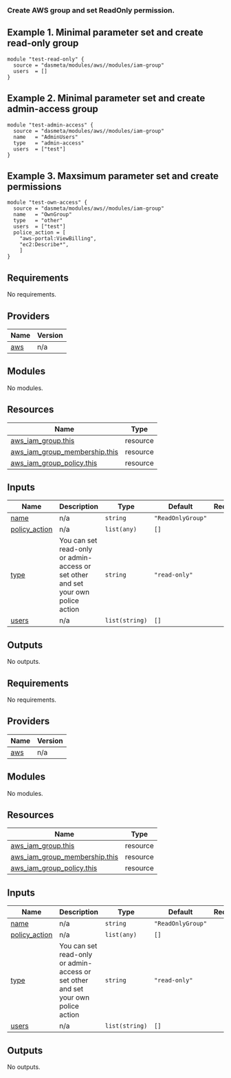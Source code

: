 
### Create AWS group and set ReadOnly permission.

## Example 1. Minimal parameter set and create read-only group

```
module "test-read-only" {
  source = "dasmeta/modules/aws//modules/iam-group"
  users  = []
}
```

## Example 2. Minimal parameter set and create admin-access group

```
module "test-admin-access" {
  source = "dasmeta/modules/aws//modules/iam-group"
  name   = "AdminUsers"
  type   = "admin-access"
  users  = ["test"]
}
```

## Example 3. Maxsimum parameter set and create permissions

```
module "test-own-access" {
  source = "dasmeta/modules/aws//modules/iam-group"
  name   = "OwnGroup"
  type   = "other"
  users  = ["test"]
  police_action = [
    "aws-portal:ViewBilling",
    "ec2:Describe*",
    ]
}
```


<!-- BEGIN_TF_DOCS -->
## Requirements

No requirements.

## Providers

| Name | Version |
|------|---------|
| <a name="provider_aws"></a> [aws](#provider\_aws) | n/a |

## Modules

No modules.

## Resources

| Name | Type |
|------|------|
| [aws_iam_group.this](https://registry.terraform.io/providers/hashicorp/aws/latest/docs/resources/iam_group) | resource |
| [aws_iam_group_membership.this](https://registry.terraform.io/providers/hashicorp/aws/latest/docs/resources/iam_group_membership) | resource |
| [aws_iam_group_policy.this](https://registry.terraform.io/providers/hashicorp/aws/latest/docs/resources/iam_group_policy) | resource |

## Inputs

| Name | Description | Type | Default | Required |
|------|-------------|------|---------|:--------:|
| <a name="input_name"></a> [name](#input\_name) | n/a | `string` | `"ReadOnlyGroup"` | no |
| <a name="input_policy_action"></a> [policy\_action](#input\_policy\_action) | n/a | `list(any)` | `[]` | no |
| <a name="input_type"></a> [type](#input\_type) | You can set read-only or admin-access or set other and set your own police action | `string` | `"read-only"` | no |
| <a name="input_users"></a> [users](#input\_users) | n/a | `list(string)` | `[]` | no |

## Outputs

No outputs.
<!-- END_TF_DOCS -->
<!-- BEGINNING OF PRE-COMMIT-TERRAFORM DOCS HOOK -->
## Requirements

No requirements.

## Providers

| Name | Version |
|------|---------|
| <a name="provider_aws"></a> [aws](#provider\_aws) | n/a |

## Modules

No modules.

## Resources

| Name | Type |
|------|------|
| [aws_iam_group.this](https://registry.terraform.io/providers/hashicorp/aws/latest/docs/resources/iam_group) | resource |
| [aws_iam_group_membership.this](https://registry.terraform.io/providers/hashicorp/aws/latest/docs/resources/iam_group_membership) | resource |
| [aws_iam_group_policy.this](https://registry.terraform.io/providers/hashicorp/aws/latest/docs/resources/iam_group_policy) | resource |

## Inputs

| Name | Description | Type | Default | Required |
|------|-------------|------|---------|:--------:|
| <a name="input_name"></a> [name](#input\_name) | n/a | `string` | `"ReadOnlyGroup"` | no |
| <a name="input_policy_action"></a> [policy\_action](#input\_policy\_action) | n/a | `list(any)` | `[]` | no |
| <a name="input_type"></a> [type](#input\_type) | You can set read-only or admin-access or set other and set your own police action | `string` | `"read-only"` | no |
| <a name="input_users"></a> [users](#input\_users) | n/a | `list(string)` | `[]` | no |

## Outputs

No outputs.
<!-- END OF PRE-COMMIT-TERRAFORM DOCS HOOK -->
